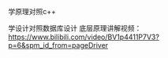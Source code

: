
学原理对照c++  

学设计对照数据库设计
底层原理讲解视频：https://www.bilibili.com/video/BV1p4411P7V3?p=6&spm_id_from=pageDriver

